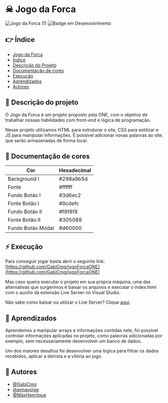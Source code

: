 # ☠ Jogo da Forca
![Jogo da Forca (1)](https://user-images.githubusercontent.com/101142324/210006457-0d18ae55-1351-4bb4-9ca6-39ef1d6da140.png)
![Badge em Desenvolvimento](http://img.shields.io/static/v1?label=STATUS&message=EM%20DESENVOLVIMENTO&color=GREEN&style=for-the-badge)

## 👉 Índice 

* [Jogo da Forca](#-jogo-da-forca)
* [Índice](#-índice)
* [Descrição do Projeto](#-descrição-do-projeto)
* [Documentação de cores](#-documentação-de-cores)
* [Execução](#-execução)
* [Aprendizados](#-aprendizados)
* [Autores](#-autores)

## 💬 Descrição do projeto

O Jogo da Forca é um projeto proposto pela ONE, com o objetivo de trabalhar nossas habilidades com front-end e lógica de programação.

Nesse projeto utilizamos HTML para estruturar o site, CSS para estilizar e JS para manipular informações. É possível adicionar novas palavras ao site, que serão armazenadas de forma local.

## 🎨 Documentação de cores

| Cor               | Hexadecimal                                                |
| ----------------- | ---------------------------------------------------------------- |
| Background I       | #298a9b5d |
| Fonte       |  #ffffff |
| Fundo Botão I       |  #3d6ec2 |
| Fonte Botão I       | #9cdefc |
| Fundo Botão II       | #f8f8f8 |
| Fonte Botão II       | #305088 |
| Fundo Botão Modal       | #d60000 |

## ⚡ Execução

Para conseguir jogar basta abrir o seguinte link: [https://github.com/GabiCmg/jogoForcaONE](https://github.com/GabiCmg/jogoForcaONE)

Mas caso queira executar o projeto em sua própria máquina, uma das alternativas que surgerimos é baixar os arquivos e executar o index.html com o auxílio da extensão Live Server no Visual Studio.

Não sabe como baixar ou utilizar o Live Server? Clique [aqui](https://www.freecodecamp.org/portuguese/news/live-server-no-vs-code-como-atualizar-automaticamente-o-seu-navegador-com-essa-extensao-simples/#:~:text=Primeiro%2C%20instale%20o%20VS%20Code&text=Do%20contr%C3%A1rio%2C%20baixe%2Do%20do,do%20editor%20(em%20ingl%C3%AAs).&text=Ao%20clicar%20nele%2C%20aparecer%C3%A1%20uma,Digite%20%22live%20server%22%20nela.&text=Clique%20no%20bot%C3%A3o%20Install%20(Instalar)%20e%20instale%20a%20extens%C3%A3o.).

## 🤔 Aprendizados

Aprendemos a manipular arrays e informações contidas nele, foi possível controlar informações aplicadas no projete, como palavras adicionadas por exemplo, sem necessariamente desenvolver um banco de dados.

Um dos maiores desafios foi desenvolver uma lógica para filtrar os dados recebidos, aplicar a derrota e a vitória ao jogo.

## 👥 Autores

- [@GabiCmg](https://github.com/GabiCmg)
- [@annavoigg](https://github.com/annavoigg)
- [@MaxHenriique](https://github.com/MaxHenriique)
